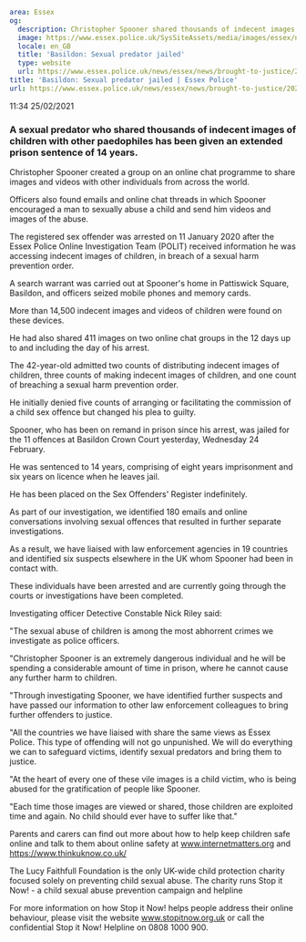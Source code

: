```yaml
area: Essex
og:
  description: Christopher Spooner shared thousands of indecent images of children
  image: https://www.essex.police.uk/SysSiteAssets/media/images/essex/news/library-images/600/brought-to-justice-wig.jpg?crop=(25,0,975,500)&amp;w=600&amp;h=300&amp;scale=both
  locale: en_GB
  title: 'Basildon: Sexual predator jailed'
  type: website
  url: https://www.essex.police.uk/news/essex/news/brought-to-justice/2021/basildon-sexual-predator-jailed/
title: 'Basildon: Sexual predator jailed | Essex Police'
url: https://www.essex.police.uk/news/essex/news/brought-to-justice/2021/basildon-sexual-predator-jailed/
```

11:34 25/02/2021

### A sexual predator who shared thousands of indecent images of children with other paedophiles has been given an extended prison sentence of 14 years.

Christopher Spooner created a group on an online chat programme to share images and videos with other individuals from across the world.

Officers also found emails and online chat threads in which Spooner encouraged a man to sexually abuse a child and send him videos and images of the abuse.

The registered sex offender was arrested on 11 January 2020 after the Essex Police Online Investigation Team (POLIT) received information he was accessing indecent images of children, in breach of a sexual harm prevention order.

A search warrant was carried out at Spooner's home in Pattiswick Square, Basildon, and officers seized mobile phones and memory cards.

More than 14,500 indecent images and videos of children were found on these devices.

He had also shared 411 images on two online chat groups in the 12 days up to and including the day of his arrest.

The 42-year-old admitted two counts of distributing indecent images of children, three counts of making indecent images of children, and one count of breaching a sexual harm prevention order.

He initially denied five counts of arranging or facilitating the commission of a child sex offence but changed his plea to guilty.

Spooner, who has been on remand in prison since his arrest, was jailed for the 11 offences at Basildon Crown Court yesterday, Wednesday 24 February.

He was sentenced to 14 years, comprising of eight years imprisonment and six years on licence when he leaves jail.

He has been placed on the Sex Offenders' Register indefinitely.

As part of our investigation, we identified 180 emails and online conversations involving sexual offences that resulted in further separate investigations.

As a result, we have liaised with law enforcement agencies in 19 countries and identified six suspects elsewhere in the UK whom Spooner had been in contact with.

These individuals have been arrested and are currently going through the courts or investigations have been completed.

Investigating officer Detective Constable Nick Riley said:

"The sexual abuse of children is among the most abhorrent crimes we investigate as police officers.

"Christopher Spooner is an extremely dangerous individual and he will be spending a considerable amount of time in prison, where he cannot cause any further harm to children.

"Through investigating Spooner, we have identified further suspects and have passed our information to other law enforcement colleagues to bring further offenders to justice.

"All the countries we have liaised with share the same views as Essex Police. This type of offending will not go unpunished. We will do everything we can to safeguard victims, identify sexual predators and bring them to justice.

"At the heart of every one of these vile images is a child victim, who is being abused for the gratification of people like Spooner.

"Each time those images are viewed or shared, those children are exploited time and again. No child should ever have to suffer like that."

Parents and carers can find out more about how to help keep children safe online and talk to them about online safety at www.internetmatters.org and https://www.thinkuknow.co.uk/

The Lucy Faithfull Foundation is the only UK-wide child protection charity focused solely on preventing child sexual abuse. The charity runs Stop it Now! - a child sexual abuse prevention campaign and helpline

For more information on how Stop it Now! helps people address their online behaviour, please visit the website www.stopitnow.org.uk or call the confidential Stop it Now! Helpline on 0808 1000 900.
